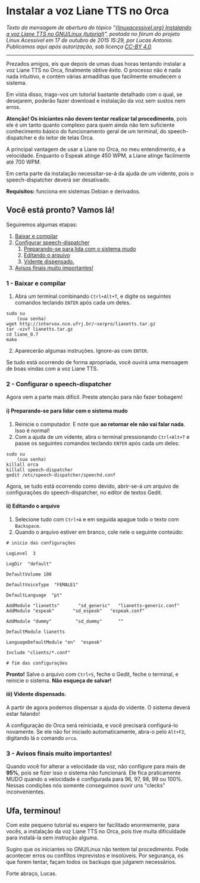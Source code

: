 # Instalar a voz Liane TTS no Orca

_Texto da mensagem de abertura do tópico "[{linuxacessivel.org} Instalando a voz Liane TTS no GNU/Linux (tutorial)][postagem]", postada no fórum do projeto Linux Acessível em 17 de outubro de 2015 15:29, por Lucas Antonio. Publicamos aqui após autorização, sob licença [CC-BY 4.0]._

<!-- O texto pode vir a ser modificado por coautores, colaboradores do projeto linuxacessivel-book. Por enquanto foi mantido o aviso acima com a finalidade de preservar ao máximo a expressão original do autor. Ele escrevera em primeira pessoa dirgindo-se a um grupo virtual. -->

---

[postagem]: https://groups.google.com/d/msg/linuxacessivel/UtQuXwKS6UQ/JqyLEHvtBgAJ
[CC-BY 4.0]: https://creativecommons.org/licenses/by/4.0/deed.pt_BR

Prezados amigos, eis que depois de umas duas horas tentando instalar a voz Liane TTS no Orca, finalmente obtive êxito. O processo não é nada nada intuitivo, e contém várias armadilhas que facilmente emudecem o sistema.

Em vista disso, trago-vos um tutorial bastante detalhado com o qual, se desejarem, poderão fazer download e instalação da voz sem sustos nem erros.

**Atenção! Os iniciantes não devem tentar realizar tal procedimento**, pois ele é um tanto quanto complexo para quem ainda não tem suficiente conhecimento básico do funcionamento geral de um terminal, do speech-dispatcher e do leitor de telas Orca.

A principal vantagem de usar a Liane no Orca, no meu entendimento, é a velocidade. Enquanto o Espeak atinge 450 WPM, a Liane atinge facilmente até 700 WPM.

Em certa parte da instalação necessitar-se-á da ajuda de um vidente, pois o speech-dispatcher deverá ser desativado.

**Requisitos:** funciona em sistemas Debian e derivados.

## Você está pronto? Vamos lá!

Seguiremos algumas etapas:
1. [Baixar e compilar](#1-baixar-e-compilar)
2. [Configurar speech-dispatcher](#2-configurar-o-speech-dispatcher)
	1. [Preparando-se para lida com o sistema mudo](#i-preparando-se-para-lidar-com-o-sistema-mudo)
	2. [Editando o arquivo](#ii-editando-o-arquivo)
	3. [Vidente dispensado.](#iii-vidente-dispensado)
3. [Avisos finais muito importantes!](#3-avisos-finais-muito-importantes)

### 1 - Baixar e compilar

1. Abra um terminal combinando `Ctrl+Alt+T`, e digite os seguintes comandos teclando `ENTER` após cada um deles.
```
sudo su
	(sua senha)
wget http://intervox.nce.ufrj.br/~serpro/lianetts.tar.gz
tar -xzvf lianetts.tar.gz
cd liane_0.7
make
```
2. Aparecerão algumas instruções. Ignore-as com `ENTER`.

Se tudo está ocorrendo de forma apropriada, você ouvirá uma mensagem de boas vindas com a voz Liane TTS.

### 2 - Configurar o speech-dispatcher

Agora vem a parte mais difícil. Preste atenção para não fazer bobagem!

#### i) Preparando-se para lidar com o sistema mudo

1. Reinicie o computador. E note que **ao retornar ele não vai falar nada**. Isso é normal!
2. Com a ajuda de um vidente, abra o terminal pressionando `Ctrl+Alt+T` e passe os seguintes comandos teclando `ENTER` após cada um deles:
```
sudo su
	(sua senha)
killall orca
killall speech-dispatcher
gedit /etc/speech-dispatcher/speechd.conf
```

Agora, se tudo está ocorrendo como devido, abrir-se-á um arquivo de configurações do speech-dispatcher, no editor de textos Gedit.

#### ii) Editando o arquivo

1. Selecione tudo com `Ctrl+A` e em seguida apague todo o texto com `Backspace`.
2. Quando o arquivo estiver em branco, cole nele o seguinte conteúdo:

```aconf
# inicio das configurações

LogLevel  3

LogDir  "default"

DefaultVolume 100

DefaultVoiceType  "FEMALE1"

DefaultLanguage  "pt"

AddModule "lianetts"       "sd_generic"   "lianetts-generic.conf"
AddModule "espeak"       "sd_espeak"   "espeak.conf"

AddModule "dummy"         "sd_dummy"      ""

DefaultModule lianetts

LanguageDefaultModule "en"  "espeak"

Include "clients/*.conf"

# fim das configurações
```

**Pronto!** Salve o arquivo com `Ctrl+S`, feche o Gedit, feche o terminal, e reinicie o sistema. **Não esqueça de salvar!**

#### iii) Vidente dispensado.

A partir de agora podemos dispensar a ajuda do vidente. O sistema deverá estar falando!

A configuração do Orca será reiniciada, e você precisará configurá-lo novamente. Se ele não for iniciado automaticamente, abra-o pelo `Alt+F2`, digitando lá o comando `orca`.

### 3 - Avisos finais muito importantes!

Quando você for alterar a velocidade da voz, não configure para mais de **95%**, pois se fizer isso o sistema não funcionará. Ele fica praticamente MUDO quando a velocidade é configurada para 96, 97, 98, 99 ou 100%. Nessas condições nós somente conseguimos ouvir uns "clecks" inconvenientes.

## Ufa, terminou!

Com este pequeno tutorial eu espero ter facilitado enormemente, para vocês, a instalação da voz Liane TTS no Orca, pois tive muita dificuldade para instalá-la sem instrução alguma.

Sugiro que os iniciantes no GNU/Linux não tentem tal procedimento. Pode acontecer erros ou conflitos imprevistos e insolúveis. Por segurança, os que forem tentar, façam todos os backups que julgarem necessários.

Forte abraço, Lucas.